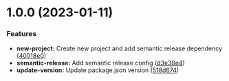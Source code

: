 # 1.0.0 (2023-01-11)


### Features

* **new-project:** Create new project and add semantic release dependency ([40018e0](https://github.com/ShreenidhiBodas/test-semantic-release/commit/40018e030dcc174853607f148f55a43714a60433))
* **semantic-release:** Add semantic release config ([d3e38e4](https://github.com/ShreenidhiBodas/test-semantic-release/commit/d3e38e4a774249cd736c2da4fda20ff42f9e7d33))
* **update-version:** Update package.json version ([518d674](https://github.com/ShreenidhiBodas/test-semantic-release/commit/518d674b961a6d35d2ab476b55e0cdcc7e4a49f0))
